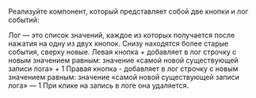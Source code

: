 Реализуйте компонент, который представляет собой две кнопки и лог событий:

Лог — это список значений, каждое из которых получается после нажатия на одну из двух кнопок. Снизу находятся более старые события, сверху новые.
Левая кнопка + добавляет в лог строчку с новым значением равным: значение «самой новой существующей записи лога» + 1
Правая кнопка - добавляет в лог строчку с новым значением равным: значение «самой новой существующей записи лога» — 1
При клике на запись в логе она удаляется.

